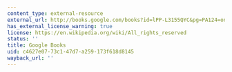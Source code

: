 ```yaml
---
content_type: external-resource
external_url: http://books.google.com/books?id=lPP-L3155QYC&pg=PA124=onepage
has_external_license_warning: true
license: https://en.wikipedia.org/wiki/All_rights_reserved
status: ''
title: Google Books
uid: c4627e07-73c1-47d7-a259-173f618d8145
wayback_url: ''
---
```

